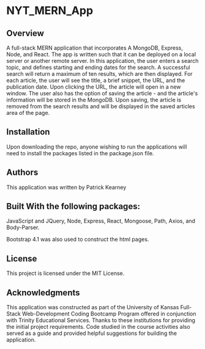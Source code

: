 # NYT_MERN_App

## Overview

A full-stack MERN application that incorporates A MongoDB, Express, Node, and React. The app is written such that it can be deployed on a local server or another remote server. In this application, the user enters a search topic, and defines starting and ending dates for the search. A successful search will return a maximum of ten results, which are then displayed. For each article, the user will see the title, a brief snippet, the URL, and the publication date. Upon clicking the URL, the article will open in a new window. The user also has the option of saving the article - and the article's information will be stored in the MongoDB. Upon saving, the article is removed from the search results and will be displayed in the saved articles area of the page.

## Installation

Upon downloading the repo, anyone wishing to run the applications will need to install the packages listed in the package.json file.

## Authors

This application was written by Patrick Kearney

## Built With the following packages:

JavaScript and JQuery, Node, Express, React, Mongoose, Path, Axios, and Body-Parser.

Bootstrap 4.1 was also used to construct the html pages.

## License

This project is licensed under the MIT License.

## Acknowledgments

This application was constructed as part of the University of Kansas Full-Stack Web-Development Coding Bootcamp Program offered in conjunction with Trinity Educational Services. Thanks to these institutions for providing the initial project requirements. Code studied in the course activities also served as a guide and provided helpful suggestions for building the application.
